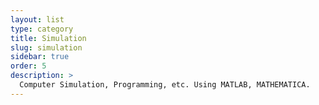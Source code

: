 ```yaml
---
layout: list
type: category
title: Simulation
slug: simulation 
sidebar: true
order: 5
description: >
  Computer Simulation, Programming, etc. Using MATLAB, MATHEMATICA. 
---
```

